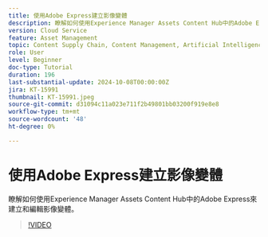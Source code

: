 ```yaml
---
title: 使用Adobe Express建立影像變體
description: 瞭解如何使用Experience Manager Assets Content Hub中的Adobe Express來建立和編輯影像變體。
version: Cloud Service
feature: Asset Management
topic: Content Supply Chain, Content Management, Artificial Intelligence
role: User
level: Beginner
doc-type: Tutorial
duration: 196
last-substantial-update: 2024-10-08T00:00:00Z
jira: KT-15991
thumbnail: KT-15991.jpeg
source-git-commit: d31094c11a023e711f2b49801bb03200f919e8e8
workflow-type: tm+mt
source-wordcount: '48'
ht-degree: 0%

---
```



# 使用Adobe Express建立影像變體

瞭解如何使用Experience Manager Assets Content Hub中的Adobe Express來建立和編輯影像變體。

>[!VIDEO](https://video.tv.adobe.com/v/3435003/?learn=on)

